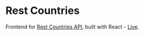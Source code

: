 # Rest Countries

Frontend for [Rest Countries API](https://restcountries.com/), built with React - [Live](https://rest-countries-ntson.vercel.app/).
